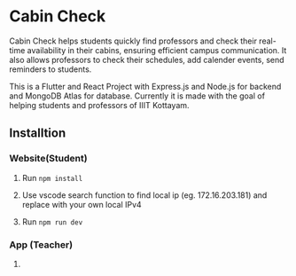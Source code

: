 # Cabin Check

Cabin Check helps students quickly find professors and check their real-time availability in their cabins, ensuring efficient campus communication. It also allows professors to check their schedules, add calender events, send reminders to students.

This is a Flutter and React Project with Express.js and Node.js for backend and MongoDB Atlas for database. Currently it is made with the goal of helping students and professors of IIIT Kottayam.

## Installtion
### Website(Student)

1. Run `npm install`

2. Use vscode search function to find local ip (eg. 172.16.203.181) and replace with your own local IPv4

3. Run `npm run dev`

### App (Teacher)

1.

